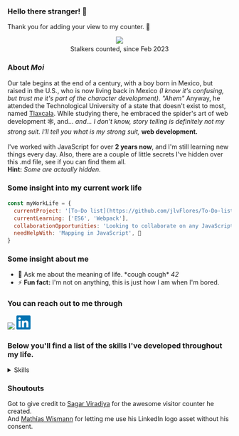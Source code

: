 ### Hello there stranger! 👋
Thank you for adding your view to my counter. 👀

<p align="center">
  <img src="https://profile-counter.glitch.me/jlvFlores/count.svg" /> <br>
  Stalkers counted, since Feb 2023
</p>

### About *Moi*
Our tale begins at the end of a century, with a boy born in Mexico, but raised in the U.S., who is now living back in Mexico *(I know it's confusing, but trust me it's part of the character development)*. *"Ahem"* Anyway, he attended the Technological University of a state that doesn't exist to most, named [Tlaxcala](https://www.google.com/search?q=Did+you+mean%3F+non+existent&rlz=1C1ONGR_esMX1018MX1019&sxsrf=AJOqlzVUfog5PbN2myqnD4XVW0-0EMu5_A%3A1677537342766&ei=PjD9Y9KvLoCNur8P_Iub2A4&ved=0ahUKEwjSxqbL4bb9AhWAhu4BHfzFBusQ4dUDCA8&uact=5&oq=Did+you+mean%3F+non+existent&gs_lcp=Cgxnd3Mtd2l6LXNlcnAQAzIECCMQJzoECCEQFToGCAAQCBAeOgUIABCiBDoKCAAQ8QQQHhCiBEoECEEYAFDzEFjtvgNgm9gDaAFwAXgAgAHSAogB1gmSAQcyLjYuMC4xmAEAoAEBwAEB&sclient=gws-wiz-serp). While studying there, he embraced the spider's art of web development 🕸, and... *and... I don't know, story telling is definitely not my strong suit. I'll tell you what is my strong suit,* **web development.**
<br> <br>
I've worked with JavaScript for over **2 years now**, and I'm still learning new things every day. Also, there are a couple of little secrets I've hidden over this .md file, see if you can find them all. <br>
**Hint:** *Some are actually hidden.*


### Some insight into my current work life 
```javascript
const myWorkLife = {
  currentProject: '[To-Do list](https://github.com/jlvFlores/To-Do-list)',
  currentLearning: ['ES6', 'Webpack'],
  collaborationOpportunities: 'Looking to collaborate on any JavaScript activities',
  needHelpWith: 'Mapping in JavaScript', 🙏
}
```
### Some insight about me

- 💬 Ask me about the meaning of life. \*cough cough\* *42*
- ⚡ **Fun fact:** I'm not on anything, this is just how I am when I'm bored. 

### You can reach out to me through

  <a href="https://twitter.com/JoseVaz44312762" target="_blank"><img src="https://upload.wikimedia.org/wikipedia/commons/thumb/4/4f/Twitter-logo.svg/2491px-Twitter-logo.svg.png" width="32px"></a>
  <a href="https://www.linkedin.com/in/jose-vazquez-178a8225a/" target="_blank"><img src="https://github.com/mwismann/mwismann/blob/main/assets/LinkedIn_logo_initials.png" width="32px"></a>

### Below you'll find a list of the skills I've developed throughout my life.
<details><summary>Skills</summary> 
<p> ⚠ <sub>Content missing</sub> ⚠ </p>
<!-- You weren't supposed to find this anyway, here's the real skill list:
- 2 years of JavaScript experience.
- 12 years English experience.
- Some understanding of PHP, DART and C# (not that those last two are relevant to web development). 
- And above all honest.
-->
</details> 

### Shoutouts
Got to give credit to [Sagar Viradiya](https://github.com/sagar-viradiya) for the awesome visitor counter he created. <br>
And [Mathías Wismann](https://github.com/mwismann) for letting me use his LinkedIn logo asset without his consent.
